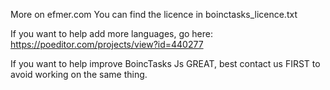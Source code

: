 More on efmer.com
You can find the licence in boinctasks_licence.txt

If you want to help add more languages, go here: https://poeditor.com/projects/view?id=440277

If you want to help improve BoincTasks Js GREAT, best contact us FIRST to avoid working on the same thing.
